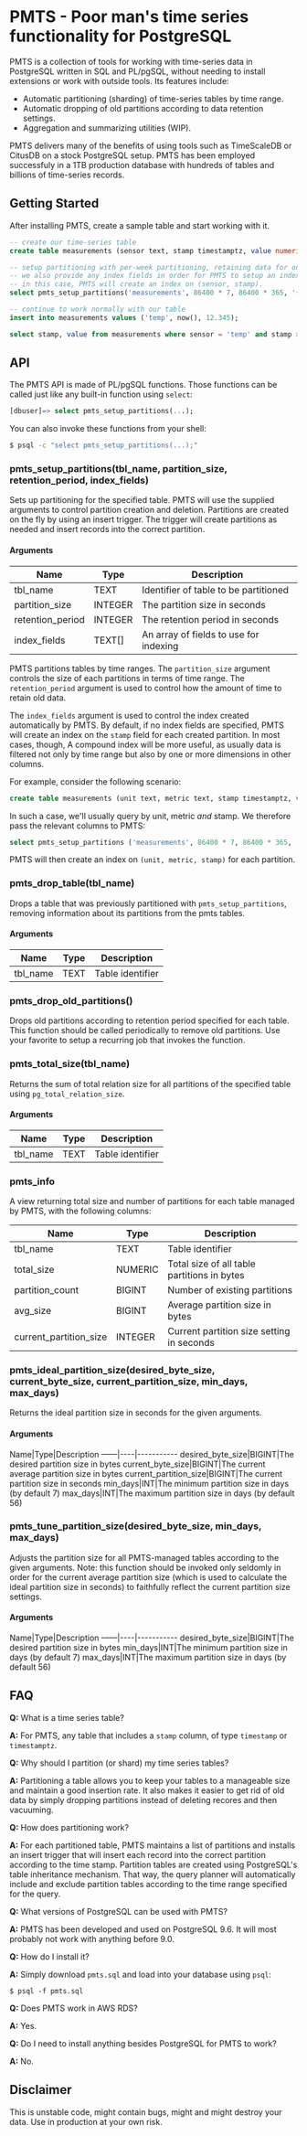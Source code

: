 # PMTS - Poor man's time series functionality for PostgreSQL

PMTS is a collection of tools for working with time-series data in PostgreSQL written in SQL and PL/pgSQL, without needing to install extensions or work with outside tools. Its features include:

- Automatic partitioning (sharding) of time-series tables by time range.
- Automatic dropping of old partitions according to data retention settings.
- Aggregation and summarizing utilities (WIP).

PMTS delivers many of the benefits of using tools such as TimeScaleDB or CitusDB on a stock PostgreSQL setup. PMTS has been employed successfuly in a 1TB production database with hundreds of tables and billions of time-series records.

## Getting Started

After installing PMTS, create a sample table and start working with it.

```SQL
-- create our time-series table
create table measurements (sensor text, stamp timestamptz, value numeric);

-- setup partitioning with per-week partitioning, retaining data for one year.
-- we also provide any index fields in order for PMTS to setup an index on relevant columns.
-- in this case, PMTS will create an index on (sensor, stamp).
select pmts_setup_partitions('measurements', 86400 * 7, 86400 * 365, '{sensor}');

-- continue to work normally with our table
insert into measurements values ('temp', now(), 12.345);

select stamp, value from measurements where sensor = 'temp' and stamp >= now() - interval '1 month';
```
## API

The PMTS API is made of PL/pgSQL functions. Those functions can be called just like any built-in function using `select`:

```SQL
[dbuser]=> select pmts_setup_partitions(...);
```

You can also invoke these functions from your shell:

```bash
$ psql -c "select pmts_setup_partitions(...);"
```

### pmts_setup_partitions(tbl_name, partition_size, retention_period, index_fields)

Sets up partitioning for the specified table. PMTS will use the supplied arguments to control partition creation and deletion. Partitions are created on the fly by using an insert trigger. The trigger will create partitions as needed and insert records into the correct partition.

#### Arguments

Name|Type|Description
----|----|-----------
tbl_name|TEXT|Identifier of table to be partitioned
partition_size|INTEGER|The partition size in seconds
retention_period|INTEGER|The retention period in seconds
index_fields|TEXT[]|An array of fields to use for indexing

PMTS partitions tables by time ranges. The `partition_size` argument controls the size of each partitions in terms of time range. The `retention_period` argument is used to control how the amount of time to retain old data.

The `index_fields` argument is used to control the index created automatically by PMTS. By default, if no index fields are specified, PMTS will create an index on the `stamp` field for each created partition. In most cases, though, A compound index will be more useful, as usually data is filtered not only by time range but also by one or more dimensions in other columns.

For example, consider the following scenario:

```SQL
create table measurements (unit text, metric text, stamp timestamptz, value numeric);
```

In such a case, we'll usually query by unit, metric *and* stamp. We therefore pass the relevant columns to PMTS:

```SQL
select pmts_setup_partitions ('measurements', 86400 * 7, 86400 * 365, '{unit, metric}');
```

PMTS will then create an index on `(unit, metric, stamp)` for each partition.

### pmts_drop_table(tbl_name)

Drops a table that was previously partitioned with `pmts_setup_partitions`, removing information about its partitions from the pmts tables.

#### Arguments

Name|Type|Description
----|----|-----------
tbl_name|TEXT|Table identifier

### pmts_drop_old_partitions()

Drops old partitions according to retention period specified for each table. This function should be called periodically to remove old partitions. Use your favorite to setup a recurring job that invokes the function.

### pmts_total_size(tbl_name)

Returns the sum of total relation size for all partitions of the specified table using `pg_total_relation_size`.

#### Arguments

Name|Type|Description
----|----|-----------
tbl_name|TEXT|Table identifier

### pmts_info

A view returning total size and number of partitions for each table managed by PMTS, with the following columns:

Name|Type|Description
----|----|-----------
tbl_name|TEXT|Table identifier
total_size|NUMERIC|Total size of all table partitions in bytes
partition_count|BIGINT|Number of existing partitions
avg_size|BIGINT|Average partition size in bytes
current_partition_size|INTEGER|Current partition size setting in seconds

### pmts_ideal_partition_size(desired_byte_size, current_byte_size, current_partition_size, min_days, max_days)

Returns the ideal partition size in seconds for the given arguments.

#### Arguments

 Name|Type|Description
 ––––|----|-----------
desired_byte_size|BIGINT|The desired partition size in bytes
current_byte_size|BIGINT|The current average partition size in bytes
current_partition_size|BIGINT|The current partition size in seconds
min_days|INT|The minimum partition size in days (by default 7)
max_days|INT|The maximum partition size in days (by default 56)

### pmts_tune_partition_size(desired_byte_size, min_days, max_days)

Adjusts the partition size for all PMTS-managed tables according to the given arguments. Note: this function should be invoked only seldomly in order for the current average partition size (which is used to calculate the ideal partition size in seconds) to faithfully reflect the current partition size settings.

#### Arguments

 Name|Type|Description
 ––––|----|-----------
desired_byte_size|BIGINT|The desired partition size in bytes
min_days|INT|The minimum partition size in days (by default 7)
max_days|INT|The maximum partition size in days (by default 56)

## FAQ

**Q:** What is a time series table?

**A:** For PMTS, any table that includes a `stamp` column, of type `timestamp` or `timestamptz`.

**Q:** Why should I partition (or shard) my time series tables?

**A:** Partitioning a table allows you to keep your tables to a manageable size and maintain a good insertion rate. It also makes it easier to get rid of old data by simply dropping partitions instead of deleting recores and then vacuuming.

**Q:** How does partitioning work?

**A:** For each partitioned table, PMTS maintains a list of partitions and installs an insert trigger that will insert each record into the correct partition according to the time stamp. Partition tables are created using PostgreSQL's table inheritance mechanism. That way, the query planner will automatically include and exclude partition tables according to the time range specified for the query.

**Q:** What versions of PostgreSQL can be used with PMTS?

**A:** PMTS has been developed and used on PostgreSQL 9.6. It will most probably not work with anything before 9.0.

**Q:** How do I install it?

**A:** Simply download `pmts.sql` and load into your database using `psql`:

    $ psql -f pmts.sql

**Q:** Does PMTS work in AWS RDS?

**A:** Yes.

**Q:** Do I need to install anything besides PostgreSQL for PMTS to work?

**A:** No.

## Disclaimer

This is unstable code, might contain bugs, might  and might destroy your data. Use in production at your own risk.

